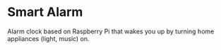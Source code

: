 Smart Alarm
===========

Alarm clock based on Raspberry Pi that wakes you up by turning home appliances (light, music) on.